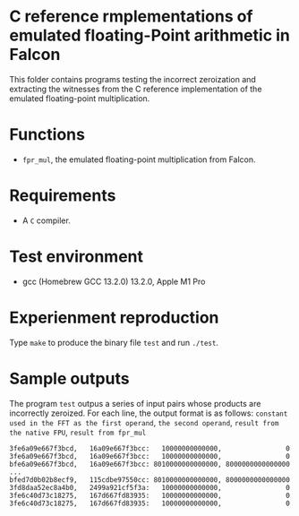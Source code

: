 
# C reference rmplementations of emulated floating-Point arithmetic in Falcon

This folder contains programs testing the incorrect zeroization and extracting the witnesses from the C reference implementation of the emulated floating-point multiplication.

# Functions
- `fpr_mul`, the emulated floating-point multiplication from Falcon.

# Requirements
- A `C` compiler.

# Test environment
- gcc (Homebrew GCC 13.2.0) 13.2.0, Apple M1 Pro

# Experienment reproduction
Type `make` to produce the binary file `test` and run `./test`.

# Sample outputs
The program `test` outpus a series of input pairs whose products are incorrectly zeroized.
For each line, the output format is as follows:
`constant used in the FFT as the first operand`, `the second operand`, `result from the native FPU`, `result from fpr_mul`
```
3fe6a09e667f3bcd,   16a09e667f3bcc:   10000000000000,                0
3fe6a09e667f3bcd,   16a09e667f3bcc:   10000000000000,                0
bfe6a09e667f3bcd,   16a09e667f3bcc: 8010000000000000, 8000000000000000
...
bfed7d0b02b8ecf9,   115cdbe97550cc: 8010000000000000, 8000000000000000
3fd8daa52ec8a4b0,   2499a921cf5f3a:   10000000000000,                0
3fe6c40d73c18275,   167d667fd83935:   10000000000000,                0
3fe6c40d73c18275,   167d667fd83935:   10000000000000,                0
```

